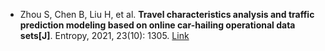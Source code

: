 * Zhou S, Chen B, Liu H, et al. <b>Travel characteristics analysis and traffic prediction modeling based on online car-hailing operational data sets[J]</b>. Entropy, 2021, 23(10): 1305. [Link](https://www.mdpi.com/1299550)